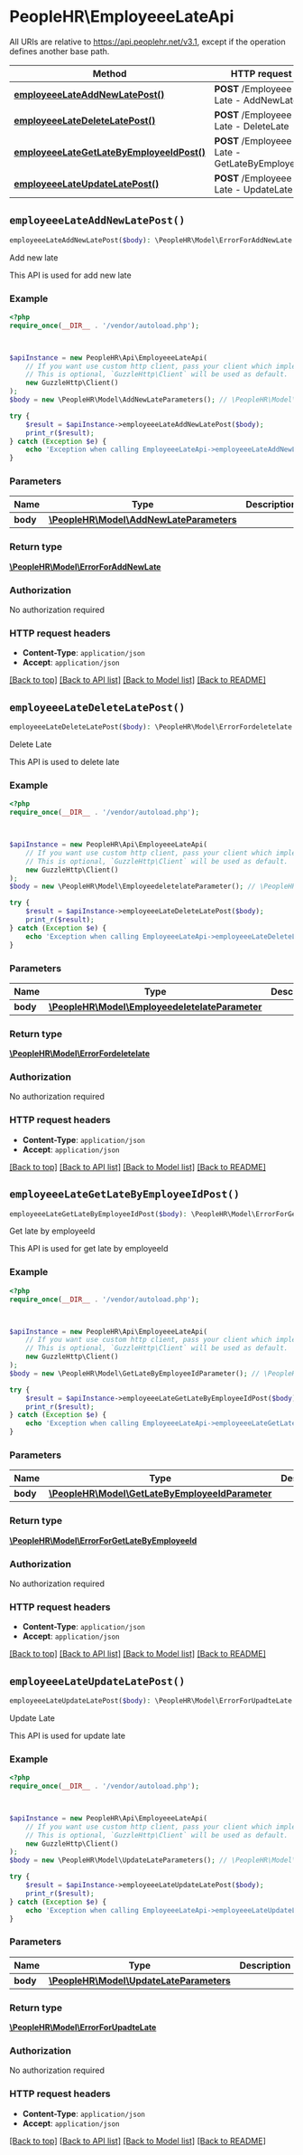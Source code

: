 # PeopleHR\EmployeeeLateApi

All URIs are relative to https://api.peoplehr.net/v3.1, except if the operation defines another base path.

| Method | HTTP request | Description |
| ------------- | ------------- | ------------- |
| [**employeeeLateAddNewLatePost()**](EmployeeeLateApi.md#employeeeLateAddNewLatePost) | **POST** /Employeee Late  -  AddNewLate | Add new late |
| [**employeeeLateDeleteLatePost()**](EmployeeeLateApi.md#employeeeLateDeleteLatePost) | **POST** /Employeee Late  -  DeleteLate | Delete Late |
| [**employeeeLateGetLateByEmployeeIdPost()**](EmployeeeLateApi.md#employeeeLateGetLateByEmployeeIdPost) | **POST** /Employeee Late  -  GetLateByEmployeeId | Get late by employeeId |
| [**employeeeLateUpdateLatePost()**](EmployeeeLateApi.md#employeeeLateUpdateLatePost) | **POST** /Employeee Late  -  UpdateLate | Update Late |


## `employeeeLateAddNewLatePost()`

```php
employeeeLateAddNewLatePost($body): \PeopleHR\Model\ErrorForAddNewLate
```

Add new late

This API is used for add new late

### Example

```php
<?php
require_once(__DIR__ . '/vendor/autoload.php');



$apiInstance = new PeopleHR\Api\EmployeeeLateApi(
    // If you want use custom http client, pass your client which implements `GuzzleHttp\ClientInterface`.
    // This is optional, `GuzzleHttp\Client` will be used as default.
    new GuzzleHttp\Client()
);
$body = new \PeopleHR\Model\AddNewLateParameters(); // \PeopleHR\Model\AddNewLateParameters

try {
    $result = $apiInstance->employeeeLateAddNewLatePost($body);
    print_r($result);
} catch (Exception $e) {
    echo 'Exception when calling EmployeeeLateApi->employeeeLateAddNewLatePost: ', $e->getMessage(), PHP_EOL;
}
```

### Parameters

| Name | Type | Description  | Notes |
| ------------- | ------------- | ------------- | ------------- |
| **body** | [**\PeopleHR\Model\AddNewLateParameters**](../Model/AddNewLateParameters.md)|  | |

### Return type

[**\PeopleHR\Model\ErrorForAddNewLate**](../Model/ErrorForAddNewLate.md)

### Authorization

No authorization required

### HTTP request headers

- **Content-Type**: `application/json`
- **Accept**: `application/json`

[[Back to top]](#) [[Back to API list]](../../README.md#endpoints)
[[Back to Model list]](../../README.md#models)
[[Back to README]](../../README.md)

## `employeeeLateDeleteLatePost()`

```php
employeeeLateDeleteLatePost($body): \PeopleHR\Model\ErrorFordeletelate
```

Delete Late

This API is used to delete late

### Example

```php
<?php
require_once(__DIR__ . '/vendor/autoload.php');



$apiInstance = new PeopleHR\Api\EmployeeeLateApi(
    // If you want use custom http client, pass your client which implements `GuzzleHttp\ClientInterface`.
    // This is optional, `GuzzleHttp\Client` will be used as default.
    new GuzzleHttp\Client()
);
$body = new \PeopleHR\Model\EmployeedeletelateParameter(); // \PeopleHR\Model\EmployeedeletelateParameter

try {
    $result = $apiInstance->employeeeLateDeleteLatePost($body);
    print_r($result);
} catch (Exception $e) {
    echo 'Exception when calling EmployeeeLateApi->employeeeLateDeleteLatePost: ', $e->getMessage(), PHP_EOL;
}
```

### Parameters

| Name | Type | Description  | Notes |
| ------------- | ------------- | ------------- | ------------- |
| **body** | [**\PeopleHR\Model\EmployeedeletelateParameter**](../Model/EmployeedeletelateParameter.md)|  | |

### Return type

[**\PeopleHR\Model\ErrorFordeletelate**](../Model/ErrorFordeletelate.md)

### Authorization

No authorization required

### HTTP request headers

- **Content-Type**: `application/json`
- **Accept**: `application/json`

[[Back to top]](#) [[Back to API list]](../../README.md#endpoints)
[[Back to Model list]](../../README.md#models)
[[Back to README]](../../README.md)

## `employeeeLateGetLateByEmployeeIdPost()`

```php
employeeeLateGetLateByEmployeeIdPost($body): \PeopleHR\Model\ErrorForGetLateByEmployeeId
```

Get late by employeeId

This API is used for get late by employeeId

### Example

```php
<?php
require_once(__DIR__ . '/vendor/autoload.php');



$apiInstance = new PeopleHR\Api\EmployeeeLateApi(
    // If you want use custom http client, pass your client which implements `GuzzleHttp\ClientInterface`.
    // This is optional, `GuzzleHttp\Client` will be used as default.
    new GuzzleHttp\Client()
);
$body = new \PeopleHR\Model\GetLateByEmployeeIdParameter(); // \PeopleHR\Model\GetLateByEmployeeIdParameter

try {
    $result = $apiInstance->employeeeLateGetLateByEmployeeIdPost($body);
    print_r($result);
} catch (Exception $e) {
    echo 'Exception when calling EmployeeeLateApi->employeeeLateGetLateByEmployeeIdPost: ', $e->getMessage(), PHP_EOL;
}
```

### Parameters

| Name | Type | Description  | Notes |
| ------------- | ------------- | ------------- | ------------- |
| **body** | [**\PeopleHR\Model\GetLateByEmployeeIdParameter**](../Model/GetLateByEmployeeIdParameter.md)|  | |

### Return type

[**\PeopleHR\Model\ErrorForGetLateByEmployeeId**](../Model/ErrorForGetLateByEmployeeId.md)

### Authorization

No authorization required

### HTTP request headers

- **Content-Type**: `application/json`
- **Accept**: `application/json`

[[Back to top]](#) [[Back to API list]](../../README.md#endpoints)
[[Back to Model list]](../../README.md#models)
[[Back to README]](../../README.md)

## `employeeeLateUpdateLatePost()`

```php
employeeeLateUpdateLatePost($body): \PeopleHR\Model\ErrorForUpadteLate
```

Update Late

This API is used for update late

### Example

```php
<?php
require_once(__DIR__ . '/vendor/autoload.php');



$apiInstance = new PeopleHR\Api\EmployeeeLateApi(
    // If you want use custom http client, pass your client which implements `GuzzleHttp\ClientInterface`.
    // This is optional, `GuzzleHttp\Client` will be used as default.
    new GuzzleHttp\Client()
);
$body = new \PeopleHR\Model\UpdateLateParameters(); // \PeopleHR\Model\UpdateLateParameters

try {
    $result = $apiInstance->employeeeLateUpdateLatePost($body);
    print_r($result);
} catch (Exception $e) {
    echo 'Exception when calling EmployeeeLateApi->employeeeLateUpdateLatePost: ', $e->getMessage(), PHP_EOL;
}
```

### Parameters

| Name | Type | Description  | Notes |
| ------------- | ------------- | ------------- | ------------- |
| **body** | [**\PeopleHR\Model\UpdateLateParameters**](../Model/UpdateLateParameters.md)|  | |

### Return type

[**\PeopleHR\Model\ErrorForUpadteLate**](../Model/ErrorForUpadteLate.md)

### Authorization

No authorization required

### HTTP request headers

- **Content-Type**: `application/json`
- **Accept**: `application/json`

[[Back to top]](#) [[Back to API list]](../../README.md#endpoints)
[[Back to Model list]](../../README.md#models)
[[Back to README]](../../README.md)
